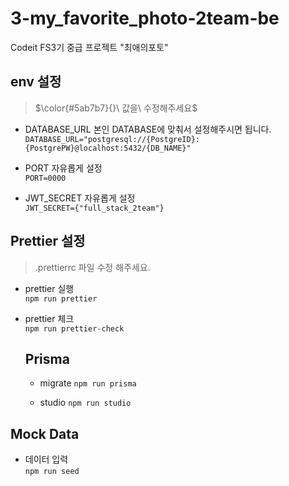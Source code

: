 # 3-my_favorite_photo-2team-be

Codeit FS3기 중급 프로젝트 "최애의포토"

## env 설정

>  $\color{#5ab7b7}{}\ 값을\ 수정해주세요$

- DATABASE_URL
  본인 DATABASE에 맞춰서 설정해주시면 됩니다. <br />
  `DATABASE_URL="postgresql://{PostgreID}:{PostgrePW}@localhost:5432/{DB_NAME}"`

- PORT
  자유롭게 설정 <br />
  `PORT=0000`

- JWT_SECRET
  자유롭게 설정 <br />
  `JWT_SECRET={"full_stack_2team"}`

## Prettier 설정

> .prettierrc 파일 수정 해주세요.

- prettier 실행 <br />
  `npm run prettier`

- prettier 체크 <br />
  `npm run prettier-check`

  ## Prisma

  - migrate
    `npm run prisma`

  - studio
    `npm run studio`

## Mock Data

- 데이터 입력 <br />
  `npm run seed`
